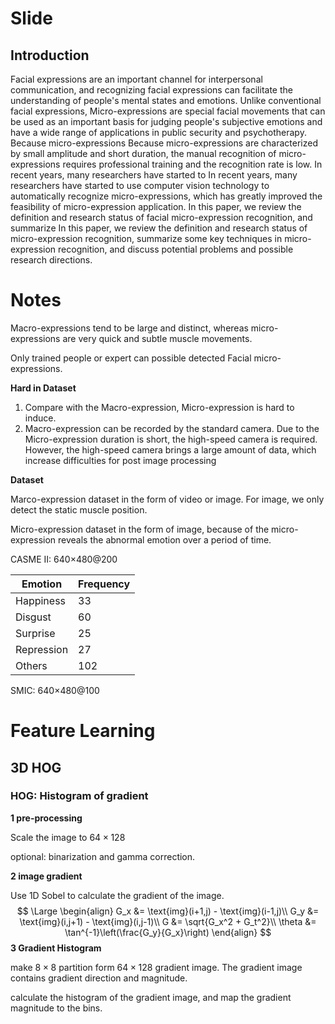 # Slide

## Introduction

Facial expressions are an important channel for interpersonal communication, and recognizing facial expressions can facilitate the understanding of people's mental states and emotions. Unlike conventional facial expressions, 
Micro-expressions are special facial movements that can be used as an important basis for judging people's subjective emotions and have a wide range of applications in public security and psychotherapy. Because micro-expressions
Because micro-expressions are characterized by small amplitude and short duration, the manual recognition of micro-expressions requires professional training and the recognition rate is low. In recent years, many researchers have started to
In recent years, many researchers have started to use computer vision technology to automatically recognize micro-expressions, which has greatly improved the feasibility of micro-expression application. In this paper, we review the definition and research status of facial micro-expression recognition, and summarize
In this paper, we review the definition and research status of micro-expression recognition, summarize some key techniques in micro-expression recognition, and discuss potential problems and possible research directions.









# Notes

Macro-expressions tend to be large and distinct, whereas micro-expressions are very quick and subtle muscle movements.

Only trained people or expert can possible detected Facial micro-expressions.



**Hard in Dataset**

1. Compare with the Macro-expression, Micro-expression is hard to induce.
2. Macro-expression can be recorded by the standard camera. Due to the Micro-expression duration is short, the high-speed camera is required. However, the high-speed camera brings a large amount of data, which increase difficulties for post image processing 



**Dataset**

Marco-expression dataset in the form of video or image. For image, we only detect the static muscle position.

Micro-expression dataset in the form of image, because of the micro-expression reveals the abnormal emotion over a period of time.









CASME II: 640×480@200

| Emotion    | Frequency |
| ---------- | --------- |
| Happiness  | 33        |
| Disgust    | 60        |
| Surprise   | 25        |
| Repression | 27        |
| Others     | 102       |

SMIC: 640×480@100



# Feature Learning

## 3D HOG

### HOG: Histogram of gradient

**1 pre-processing**

Scale the image to  $64\times 128$

optional: binarization and gamma correction.

**2 image gradient**

Use 1D Sobel to calculate the gradient of the image.
$$
\Large 
\begin{align}
G_x &= \text{img}(i+1,j) - \text{img}(i-1,j)\\
G_y &= \text{img}(i,j+1) - \text{img}(i,j-1)\\
G &= \sqrt{G_x^2 + G_t^2}\\
\theta &= \tan^{-1}\left(\frac{G_y}{G_x}\right)
\end{align}
$$
**3 Gradient Histogram**

make $8\times8$ partition form $64\times128$ gradient image. The gradient image contains gradient direction and magnitude.

calculate the histogram of the gradient image, and map the gradient magnitude to the bins.













